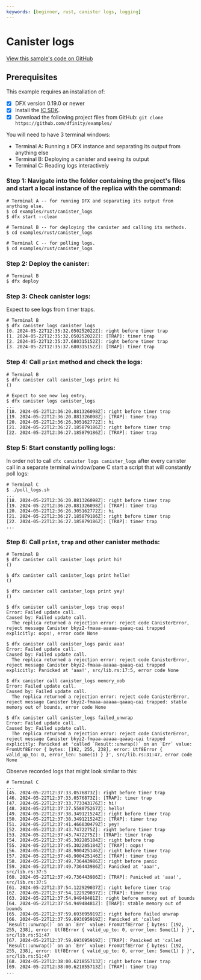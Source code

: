 ```yaml
---
keywords: [beginner, rust, canister logs, logging]
---
```


# Canister logs

[View this sample's code on GitHub](https://github.com/dfinity/examples/tree/master/rust/canister_logs)

## Prerequisites
This example requires an installation of:

- [x] DFX version 0.19.0 or newer
- [x] Install the [IC SDK](https://internetcomputer.org/docs/current/developer-docs/setup/install/).
- [x] Download the following project files from GitHub: `git clone https://github.com/dfinity/examples/`

You will need to have 3 terminal windows:
- Terminal A: Running a DFX instance and separating its output from anything else
- Terminal B: Deploying a canister and seeing its output
- Terminal C: Reading logs interactively

### Step 1: Navigate into the folder containing the project's files and start a local instance of the replica with the command:

```shell
# Terminal A -- for running DFX and separating its output from anything else.
$ cd examples/rust/canister_logs
$ dfx start --clean

# Terminal B -- for deploying the canister and calling its methods.
$ cd examples/rust/canister_logs

# Terminal C -- for polling logs.
$ cd examples/rust/canister_logs
```

### Step 2: Deploy the canister:

```shell
# Terminal B
$ dfx deploy
```

### Step 3: Check canister logs:

Expect to see logs from timer traps.

```shell
# Terminal B
$ dfx canister logs canister_logs
[0. 2024-05-22T12:35:32.050252022Z]: right before timer trap
[1. 2024-05-22T12:35:32.050252022Z]: [TRAP]: timer trap
[2. 2024-05-22T12:35:37.680315152Z]: right before timer trap
[3. 2024-05-22T12:35:37.680315152Z]: [TRAP]: timer trap

```

### Step 4: Call `print` method and check the logs:

```shell
# Terminal B
$ dfx canister call canister_logs print hi
()

# Expect to see new log entry.
$ dfx canister logs canister_logs
...
[18. 2024-05-22T12:36:20.881326098Z]: right before timer trap
[19. 2024-05-22T12:36:20.881326098Z]: [TRAP]: timer trap
[20. 2024-05-22T12:36:26.305162772Z]: hi
[21. 2024-05-22T12:36:27.185879186Z]: right before timer trap
[22. 2024-05-22T12:36:27.185879186Z]: [TRAP]: timer trap
```

### Step 5: Start constantly polling logs:

In order not to call `dfx canister logs canister_logs` after every canister call in a separate terminal window/pane C start a script that will constantly poll logs:

```shell
# Terminal C
$ ./poll_logs.sh
...
[18. 2024-05-22T12:36:20.881326098Z]: right before timer trap
[19. 2024-05-22T12:36:20.881326098Z]: [TRAP]: timer trap
[20. 2024-05-22T12:36:26.305162772Z]: hi
[21. 2024-05-22T12:36:27.185879186Z]: right before timer trap
[22. 2024-05-22T12:36:27.185879186Z]: [TRAP]: timer trap
...
```

### Step 6: Call `print`, `trap` and other canister methods:

```shell
# Terminal B
$ dfx canister call canister_logs print hi!
()

$ dfx canister call canister_logs print hello!
()

$ dfx canister call canister_logs print yey!
()

$ dfx canister call canister_logs trap oops!
Error: Failed update call.
Caused by: Failed update call.
  The replica returned a rejection error: reject code CanisterError, reject message Canister bkyz2-fmaaa-aaaaa-qaaaq-cai trapped explicitly: oops!, error code None

$ dfx canister call canister_logs panic aaa!
Error: Failed update call.
Caused by: Failed update call.
  The replica returned a rejection error: reject code CanisterError, reject message Canister bkyz2-fmaaa-aaaaa-qaaaq-cai trapped explicitly: Panicked at 'aaa!', src/lib.rs:17:5, error code None

$ dfx canister call canister_logs memory_oob
Error: Failed update call.
Caused by: Failed update call.
  The replica returned a rejection error: reject code CanisterError, reject message Canister bkyz2-fmaaa-aaaaa-qaaaq-cai trapped: stable memory out of bounds, error code None

$ dfx canister call canister_logs failed_unwrap
Error: Failed update call.
Caused by: Failed update call.
  The replica returned a rejection error: reject code CanisterError, reject message Canister bkyz2-fmaaa-aaaaa-qaaaq-cai trapped explicitly: Panicked at 'called `Result::unwrap()` on an `Err` value: FromUtf8Error { bytes: [192, 255, 238], error: Utf8Error { valid_up_to: 0, error_len: Some(1) } }', src/lib.rs:31:47, error code None

```

Observe recorded logs that might look similar to this:

```shell
# Terminal C
...
[45. 2024-05-22T12:37:33.0576873Z]: right before timer trap
[46. 2024-05-22T12:37:33.0576873Z]: [TRAP]: timer trap
[47. 2024-05-22T12:37:33.773343176Z]: hi!
[48. 2024-05-22T12:37:37.558075267Z]: hello!
[49. 2024-05-22T12:37:38.349121524Z]: right before timer trap
[50. 2024-05-22T12:37:38.349121524Z]: [TRAP]: timer trap
[51. 2024-05-22T12:37:41.466030479Z]: yey!
[52. 2024-05-22T12:37:43.7472275Z]: right before timer trap
[53. 2024-05-22T12:37:43.7472275Z]: [TRAP]: timer trap
[54. 2024-05-22T12:37:45.302285184Z]: right before trap
[55. 2024-05-22T12:37:45.302285184Z]: [TRAP]: oops!
[56. 2024-05-22T12:37:48.900425146Z]: right before timer trap
[57. 2024-05-22T12:37:48.900425146Z]: [TRAP]: timer trap
[58. 2024-05-22T12:37:49.736443986Z]: right before panic
[59. 2024-05-22T12:37:49.736443986Z]: Panicked at 'aaa!', src/lib.rs:37:5
[60. 2024-05-22T12:37:49.736443986Z]: [TRAP]: Panicked at 'aaa!', src/lib.rs:37:5
[61. 2024-05-22T12:37:54.122929037Z]: right before timer trap
[62. 2024-05-22T12:37:54.122929037Z]: [TRAP]: timer trap
[63. 2024-05-22T12:37:54.94948481Z]: right before memory out of bounds
[64. 2024-05-22T12:37:54.94948481Z]: [TRAP]: stable memory out of bounds
[65. 2024-05-22T12:37:59.693695919Z]: right before failed unwrap
[66. 2024-05-22T12:37:59.693695919Z]: Panicked at 'called `Result::unwrap()` on an `Err` value: FromUtf8Error { bytes: [192, 255, 238], error: Utf8Error { valid_up_to: 0, error_len: Some(1) } }', src/lib.rs:51:47
[67. 2024-05-22T12:37:59.693695919Z]: [TRAP]: Panicked at 'called `Result::unwrap()` on an `Err` value: FromUtf8Error { bytes: [192, 255, 238], error: Utf8Error { valid_up_to: 0, error_len: Some(1) } }', src/lib.rs:51:47
[68. 2024-05-22T12:38:00.621855713Z]: right before timer trap
[69. 2024-05-22T12:38:00.621855713Z]: [TRAP]: timer trap
...
```
